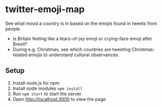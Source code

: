 # twitter-emoji-map
See what mood a country is in based on the emojis found in tweets from people.
- Is Britain feeling like a tears-of-joy emoji or crying-face emoji after Brexit?
- During e.g. Christmas, see which countries are tweeting Christmas-related emojis to understand cultural observances.

## Setup
1. Install node.js for npm
2. Install node modules `npm install`
3. Run `npm start` to start the server
4. Open [http://localhost:3000](http://localhost:3000) to view the page
